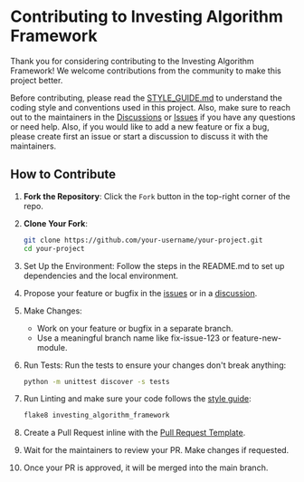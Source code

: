 # Contributing to Investing Algorithm Framework

Thank you for considering contributing to the Investing Algorithm Framework! We welcome contributions from the community to make this project better.

Before contributing, please read the [STYLE_GUIDE.md](STYLE_GUIDE.md) to understand the coding style and conventions used in this project. Also, make sure to reach out
to the maintainers in the [Discussions]() or [Issues]() if you have any questions or need help. Also, if you would like to add a new feature or fix a bug, please create first an issue or start a discussion to discuss it with the maintainers.

## How to Contribute

1. **Fork the Repository**: Click the `Fork` button in the top-right corner of the repo.
2. **Clone Your Fork**:

    ```bash
    git clone https://github.com/your-username/your-project.git
    cd your-project
    ```

3. Set Up the Environment: Follow the steps in the README.md to set up dependencies and the local environment.
4. Propose your feature or bugfix in the [issues](https://github.com/coding-kitties/investing-algorithm-framework/issues) or in a [discussion](https://github.com/coding-kitties/investing-algorithm-framework/discussions).
5. Make Changes:
   * Work on your feature or bugfix in a separate branch.
   * Use a meaningful branch name like fix-issue-123 or feature-new-module.
6. Run Tests: Run the tests to ensure your changes don't break anything:

    ```bash
    python -m unittest discover -s tests
    ```

7. Run Linting and make sure your code follows the [style guide](https://github.com/coding-kitties/investing-algorithm-framework):

    ```bash
    flake8 investing_algorithm_framework
    ```

8. Create a Pull Request inline with the [Pull Request Template]().
9. Wait for the maintainers to review your PR. Make changes if requested.
10. Once your PR is approved, it will be merged into the main branch.